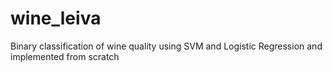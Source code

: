 # wine_leiva
Binary classification of wine quality using SVM and Logistic Regression and implemented from scratch
